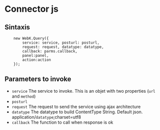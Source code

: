 # Connector js

## Sintaxis

		new WebK.Query({
			service: service, posturl: posturl,
			request: request, datatype: datatype,
			callback: parms.callback,
			panel:panel,
			action:action
		});
		
## Parameters to invoke

* `service` The service to invoke. This is an objet with two properties (`url` and `method`)
* `posturl`
* `request` The request to send the service using ajax architecture
* `datatype` The datatype to build ContentType String. Default json.
    application/`datatype`;charset=utf8
* `callback` The function to call when response is ok


